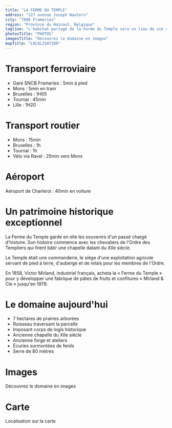 ```yaml
---
title: "LA FERME DU TEMPLE"
address: "227 avenue Joseph Wauters"
city: "7080 Frameries"
region: "Province du Hainaut, Belgique"
tagline: "L'habitat partagé de la Ferme du Temple sera un lieu de vie ancré dans le territoire, dynamique et productif, s'articulant autour de la culture des Arts et de la terre"
photosTitle: "PHOTOS"
imagesTitle: "Découvrez le domaine en images"
mapTitle: "LOCALISATION"
---
```


# Transport ferroviaire

- Gare SNCB Frameries : 5min à pied
- Mons : 5min en train
- Bruxelles : 1H05
- Tournai : 45min
- Lille : 1H20

# Transport routier

- Mons : 15min
- Bruxelles : 1h
- Tournai : 1h
- Vélo via Ravel : 25min vers Mons

# Aéroport

Aéroport de Charleroi : 40min en voiture

# Un patrimoine historique exceptionnel

La Ferme du Temple garde en elle les souvenirs d'un passé chargé d'histoire. Son histoire commence avec les chevaliers de l'Ordre des Templiers qui firent bâtir une chapelle datant du XIIe siècle.

Le Temple était une commanderie, le siège d'une exploitation agricole servant de pied à terre, d'auberge et de relais pour les membres de l'Ordre.

En 1858, Victor Mirland, industriel français, acheta la « Ferme du Temple » pour y développer une fabrique de pâtes de fruits et confitures « Mirland & Cie » jusqu'en 1979.

# Le domaine aujourd'hui

- 7 hectares de prairies arborées
- Ruisseau traversant la parcelle
- Imposant corps de logis historique
- Ancienne chapelle du XIIe siècle
- Ancienne forge et ateliers
- Écuries surmontées de fenils
- Serre de 80 mètres

# Images

Découvrez le domaine en images

# Carte

Localisation sur la carte
